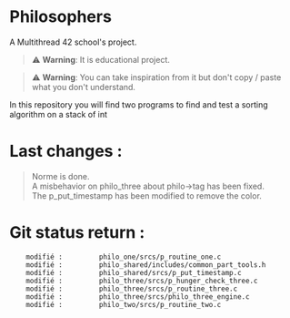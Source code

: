# Philosophers
A Multithread 42 school's project. 

> :warning: **Warning**: It is educational project.

> :warning: **Warning**: You can take inspiration from it but don't copy / paste what you don't understand.

In this repository you will find two programs to find and test a sorting algorithm on a stack of int

# Last changes :
> Norme is done.  
> A misbehavior on philo_three about philo->tag has been fixed.  
> The p_put_timestamp has been modified to remove the color.

# Git status return :

        modifié :         philo_one/srcs/p_routine_one.c
        modifié :         philo_shared/includes/common_part_tools.h
        modifié :         philo_shared/srcs/p_put_timestamp.c
        modifié :         philo_three/srcs/p_hunger_check_three.c
        modifié :         philo_three/srcs/p_routine_three.c
        modifié :         philo_three/srcs/philo_three_engine.c
        modifié :         philo_two/srcs/p_routine_two.c
